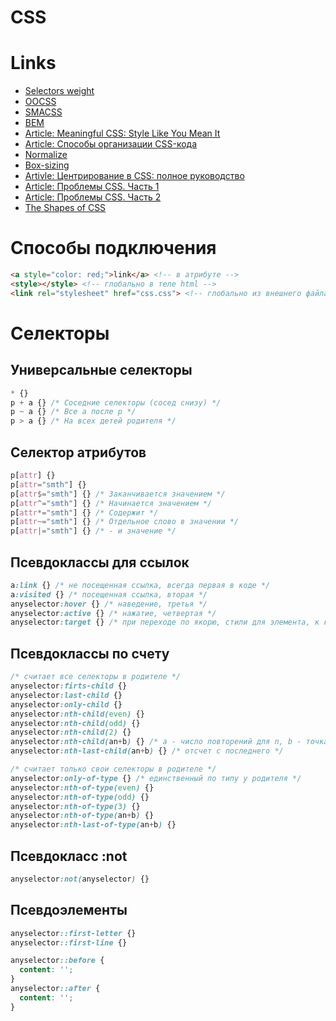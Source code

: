 # CSS

# Links
- [Selectors weight](https://canonium.com/articles/css-understanding-weight-selectors)
- [OOCSS](http://www.slideshare.net/stubbornella/object-oriented-css)
- [SMACSS](https://smacss.com/)
- [BEM](https://ru.bem.info/)
- [Article: Meaningful CSS: Style Like You Mean It](http://alistapart.com/article/meaningful-css-style-like-you-mean-it)
- [Article: Способы организации CSS-кода](https://habrahabr.ru/post/256109/)
- [Normalize](https://necolas.github.io/normalize.css/)
- [Box-sizing](https://css-tricks.com/box-sizing/)
- [Artivle: Центрирование в CSS: полное руководство](http://frontender.info/centering-css-complete-guide/)
- [Article: Проблемы CSS. Часть 1](https://habrahabr.ru/post/189118/)
- [Article: Проблемы CSS. Часть 2](https://habrahabr.ru/post/189252/)
- [The Shapes of CSS](https://css-tricks.com/examples/ShapesOfCSS/)

# Способы подключения
```html
<a style="color: red;">link</a> <!-- в атрибуте -->
<style></style> <!-- глобально в теле html -->
<link rel="stylesheet" href="css.css"> <!-- глобально из внешнего файла -->
```

# Селекторы

## Универсальные селекторы
```css
* {}
p + a {} /* Соседние селекторы (сосед снизу) */
p ~ a {} /* Все a после p */
p > a {} /* На всех детей родителя */
```

## Селектор атрибутов
```css
p[attr] {}
p[attr="smth"] {}
p[attr$="smth"] {} /* Заканчивается значением */
p[attr^="smth"] {} /* Начинается значением */
p[attr*="smth"] {} /* Содержит */
p[attr~="smth"] {} /* Отдельное слово в значении */
p[attr|="smth"] {} /* - и значение */
```

## Псевдоклассы для ссылок
```css
a:link {} /* не посещенная ссылка, всегда первая в коде */
a:visited {} /* посещенная ссылка, вторая */
anyselector:hover {} /* наведение, третья */
anyselector:active {} /* нажатие, четвертая */
anyselector:target {} /* при переходе по якорю, стили для элемента, к которому перешли */
```

## Псевдоклассы по счету
```css
/* считает все селекторы в родителе */
anyselector:firts-child {}
anyselector:last-child {}
anyselector:only-child {}
anyselector:nth-child(even) {}
anyselector:nth-child(odd) {}
anyselector:nth-child(2) {}
anyselector:nth-child(an+b) {} /* a - число повторений для n, b - точка отсчета */
anyselector:nth-last-child(an+b) {} /* отсчет с последнего */

/* считает только свои селекторы в родителе */
anyselector:only-of-type {} /* единственный по типу у родителя */
anyselector:nth-of-type(even) {}
anyselector:nth-of-type(odd) {}
anyselector:nth-of-type(3) {}
anyselector:nth-of-type(an+b) {}
anyselector:nth-last-of-type(an+b) {}
```

## Псевдокласс :not
```css
anyselector:not(anyselector) {}
```

## Псевдоэлементы
```css
anyselector::first-letter {}
anyselector::first-line {}

anyselector::before {
  content: '';
}
anyselector::after {
  content: '';
}
```
